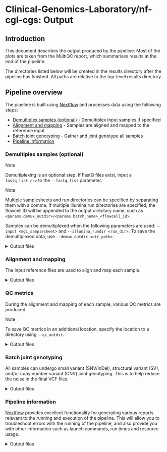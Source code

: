 # Clinical-Genomics-Laboratory/nf-cgl-cgs: Output

## Introduction

This document describes the output produced by the pipeline. Most of the plots are taken from the MultiQC report, which summarises results at the end of the pipeline.

The directories listed below will be created in the results directory after the pipeline has finished. All paths are relative to the top-level results directory.

## Pipeline overview

The pipeline is built using [Nextflow](https://www.nextflow.io/) and processes data using the following steps:

- [Demultiplex samples (optional)](#demultiplex-samples-optional) - Demultiplex input samples if specified
- [Alignment and mapping](#alignment-and-mapping) - Samples are aligned and mapped to the reference input
- [Batch joint genotyping](#batch-joint-genotyping) - Gather and joint genotype all samples
- [Pipeline information](#pipeline-information)

### Demultiplex samples (optional)

> [!NOTE]
> Demultiplexing is an optional step. If FastQ files exist, input a `fastq_list.csv` to the `--fastq_list` parameter.

> [!NOTE]
> Multiple samplesheets and run directories can be specified by separating them with a comma. If multiple Illumina run directories are specified, the flowcell ID will be appended to the output directory name, such as `<params.demux_outdir>/<params.batch_name>_<flowcell_id>`.

Samples can be demultiplexed when the following parameters are used: `--input <mgi_samplesheet>` and `--illumina_rundir <run_dir>`. To save the demultiplexed data, use `--demux_outdir <dir_path>`.

<details markdown="1">
<summary>Output files</summary>

- `<params.demux_outdir>/<params.batch_name>`

  - `dragen.time_metrics.csv`: Runtime log
  - `dragen-replay.json`: Log of commands and DRAGEN configurations for demultiplexing samples.
  - `*.fastq.gz`: File that contains biological sequence data and its corresponding quality scores.

- `<params.demux_outdir>/<params.batch_name>/Logs/`

  - `*.log`: DRAGEN output logs.
  - `FastqComplete.txt`: Contains timestamp of when FastQ generation is complete.

- `<params.demux_outdir>/<params.batch_name>/Reports/`
  - `*_{Metrics,Stats,Counts,Barcodes}.csv`: Various QC metrics.
  - `RunInfo.xml`: Run information for sample demultiplexing.
  - `SampleSheet.csv`: Contains sample information and their corresponding indexes.
  - `fastq_list.csv`: File that contains indexes, lane, FastQ file names, etc. for each sample.

</details>

### Alignment and mapping

The input reference files are used to align and map each sample.

<details markdown="1">
<summary>Output files</summary>

- `DRAGEN_output/<sample_name>`
  - `*.bai`: An index of the Binary Alignment Map (BAM) file.
  - `*_metrics.csv`: Reports that contain various QC metrics.
  - `*.bw`: BigWig files that can be used for visualization in IGV.
  - `*.targeted.json`: Summary of variant caller results for each target.
  - `*.bam`: Binary Alignment Map (BAM) file that represents aligned sequences.
  - `*.vcf.gz`: A text file that contains information about gene sequence variations.
  - `*.gff3`: A tab-delimited text file that contains information about copy number variants (CNV).
  - `*.cnv.excluded_intervals.bed.gz`: List of genomic intervals that are excluded due to failing at least one quality requirement.
  - `*_usage.txt`: Details DRAGEN credit usage for sample alignment.
  - `*-replay.json`: Details the exact parameters and configurations used for sample alignment.

</details>

### QC metrics

During the alignment and mapping of each sample, various QC metrics are produced.

> [!NOTE]
> To save QC metrics in an additional location, specify the location to a directory using `--qc_outdir`.

<details markdown="1">
<summary>Output files</summary>

- `QC_metrics/`
  - `*_All_QC.xlsx`: Includes all quality control metrics from the analysis.
  - `*_Genoox.xlsx`: Includes only the quality control metrics required by Genoox.
  - `*_MGI_QC.xlsx`: Includes only the quality control metrics required by MGI.

</details>

### Batch joint genotyping

All samples can undergo small variant (SNV/InDel), structural variant (SV), and/or copy number variant (CNV) joint genotyping. This is to help reduce the noise in the final VCF files.

<details markdown="1">
<summary>Output files</summary>

- `DRAGEN_output/<sample_name>`
  - `*.vcf.gz`: A text file that contains information about gene sequence variations.

</details>

### Pipeline information

[Nextflow](https://www.nextflow.io/docs/latest/tracing.html) provides excellent functionality for generating various reports relevant to the running and execution of the pipeline. This will allow you to troubleshoot errors with the running of the pipeline, and also provide you with other information such as launch commands, run times and resource usage.

<details markdown="1">
<summary>Output files</summary>

- `pipeline_info/`
  - `aws_log.txt`: Contains error logs from AWS uploads.
  - `DRAGEN_usage.tsv`: Details DRAGEN credit usage for each sample and joint calling process.
  - Reports generated by Nextflow: `execution_report.html`, `execution_timeline.html`, `execution_trace.txt` and `pipeline_dag.dot`/`pipeline_dag.svg`.
  - Reports generated by the pipeline: `pipeline_report.html`, `pipeline_report.txt` and `software_versions.yml`. The `pipeline_report*` files will only be present if the `--email` / `--email_on_fail` parameter's are used when running the pipeline.
  - Reformatted samplesheet files used as input to the pipeline: `samplesheet.valid.csv`.
  - Parameters used by the pipeline run: `params.json`.

</details>
